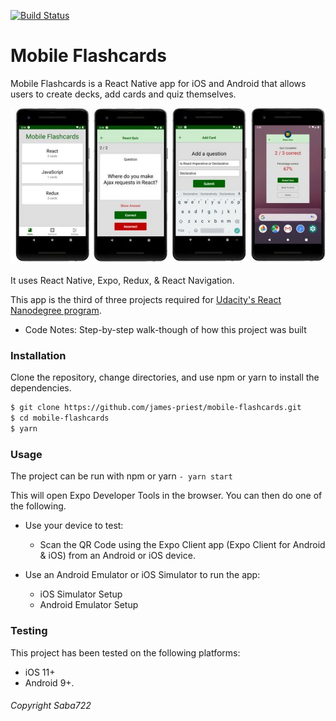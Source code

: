[![Build Status](https://travis-ci.org/joemccann/dillinger.svg?branch=master)](https://travis-ci.org/joemccann/dillinger)

# Mobile Flashcards
Mobile Flashcards is a React Native app for iOS and Android that allows users to create decks, add cards and quiz themselves.

![alt screenshot-mobile-flashcards](mfc38-small.jpg "mobile-flashcards")

It uses React Native, Expo, Redux, & React Navigation.

This app is the third of three projects required for [Udacity's React Nanodegree program](https://www.udacity.com/course/react-nanodegree--nd019).

- Code Notes: Step-by-step walk-though of how this project was built

### Installation
Clone the repository, change directories, and use npm or yarn to install the dependencies.
```sh
$ git clone https://github.com/james-priest/mobile-flashcards.git
$ cd mobile-flashcards
$ yarn
```
### Usage
The project can be run with npm or yarn
``` - yarn start ```

This will open Expo Developer Tools in the browser. You can then do one of the following.
 - Use your device to test:
    - Scan the QR Code using the Expo Client app (Expo Client for Android & iOS) from an Android or iOS device.

 - Use an Android Emulator or iOS Simulator to run the app:
    - iOS Simulator Setup
    - Android Emulator Setup

### Testing
This project has been tested on the following platforms:

- iOS 11+
- Android 9+.

###### Copyright Saba722
